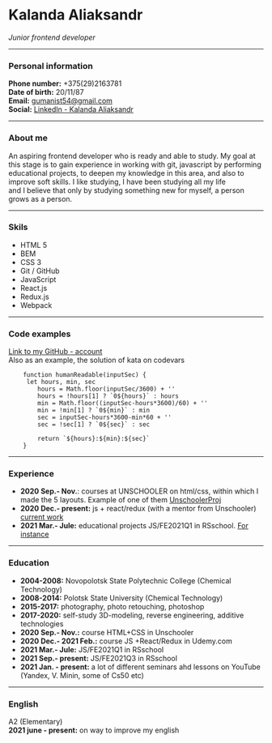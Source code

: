   # Kalanda Aliaksandr  

*Junior frontend developer*  

---
  ### Personal information  

**Phone number:**    +375(29)2163781  
**Date of birth:**   20/11/87  
**Email:**   gumanist54@gmail.com  
**Social:**  [LinkedIn - Kalanda Aliaksandr](https://www.linkedin.com/feed/)  

---  

  ### About me  

An aspiring frontend developer who is ready and able to study. 
My goal at this stage is to gain experience in working with git, 
javascript by performing educational projects, to deepen my knowledge in this area, 
and also to improve soft skills. I like studying, I have been studying all my life  
and I believe that only by studying something new for myself, 
a person grows as a person.  

---  

  ### Skils  
  
+ HTML 5
+ BEM
+ CSS 3
+ Git / GitHub
+ JavaScript
+ React.js
+ Redux.js
+ Webpack
---

  ### Code examples  

[Link to my GitHub - account ](https://github.com/Alex-Kalanda )  
Also as an example, the solution of kata on codevars  

        function humanReadable(inputSec) {
         let hours, min, sec
            hours = Math.floor(inputSec/3600) + ''
            hours = !hours[1] ? `0${hours}` : hours
            min = Math.floor((inputSec-hours*3600)/60) + ''
            min = !min[1] ? `0${min}` : min
            sec = inputSec-hours*3600-min*60 + ''
            sec = !sec[1] ? `0${sec}` : sec
        
            return `${hours}:${min}:${sec}`
        }  

---  
   
  ### Experience  

+ **2020 Sep.- Nov.**: courses at UNSCHOOLER on html/css, within which I made the 5 layouts. 
Example of one of them [UnschoolerProj](https://alex-kalanda.github.io/Unschooler_proj/)  
+ **2020 Dec.- present:** js + react/redux (with a mentor from Unschooler) 
[current work](https://github.com/Alex-Kalanda/Dog_social_net)  
+ **2021 Mar.- Jule:** educational projects JS/FE2021Q1 in RSschool. [For instance](https://rolling-scopes-school.github.io/alex-kalanda-JSFE2021Q1/online-zoo/pages/landing/) 

---  

  ### Education  

+ **2004-2008:** Novopolotsk State Polytechnic College (Chemical Technology)
+ **2008-2014:** Polotsk State University (Chemical Technology)
+ **2015-2017:** photography, photo retouching, photoshop
+ **2017-2020:** self-study 3D-modeling, reverse engineering, additive technologies
+ **2020 Sep.- Nov.:** course HTML+CSS in Unschooler
+ **2020 Dec.- 2021 Feb.:** course JS +React/Redux in Udemy.com
+ **2021 Mar.- Jule:** JS/FE2021Q1 in RSschool
+ **2021 Sep.- present:** JS/FE2021Q3 in RSschool
+ **2021 Jan. - present:** a lot of different seminars ahd lessons on YouTube (Yandex, V. Minin, some of Cs50 etc)


---  

  ### English  

A2 (Elementary)  
**2021 june - present:** on way to improve my english